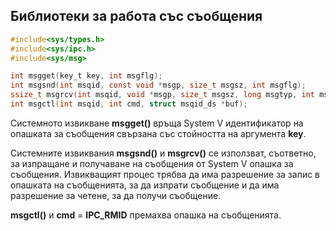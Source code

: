 ## Библиотеки за работа със съобщения

```c
#include<sys/types.h>
#include<sys/ipc.h>
#include<sys/msg>

int msgget(key_t key, int msgflg);
int msgsnd(int msqid, const void *msgp, size_t msgsz, int msgflg);
ssize_t msgrcv(int msqid, void *msgp, size_t msgsz, long msgtyp, int msgflg);
int msgctl(int msqid, int cmd, struct msqid_ds *buf);
```

Системното извикване **msgget()** връща System V идентификатор на опашката за съобщения свързана със стойността на аргумента **key**.

Системните извиквания **msgsnd()** и **msgrcv()** се използват, съответно, за изпращане и получаване на съобщения от System V опашка за съобщения. Извикващият процес трябва да има разрешение за запис в опашката на съобщенията, за да изпрати съобщение и да има разрешение за четене, за да получи съобщение.

**msgctl()** и **cmd** = **IPC_RMID** премахва опашка на съобщенията.